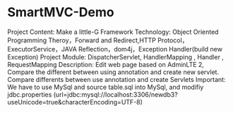 # SmartMVC-Demo
Project Content: Make a little-G Framework 
Technology: Object Oriented Programming Theroy，Forward and Redirect,HTTP Protocol，ExecutorService，JAVA Reflection，dom4j，Exception Handler(build new Exception)
Project Module: DispatcherServlet, HandlerMapping , Handler , RequestMapping
Description:  Edit web page based on AdminLTE 2, Compare the different between using annotation and create new servlet. 
Compare differents between use annotation and create Servlets
Important:
We have to use MySql and source table.sql into MySql, and modifiy jdbc.properties (url=jdbc:mysql://localhost:3306/newdb3?useUnicode=true&characterEncoding=UTF-8)
